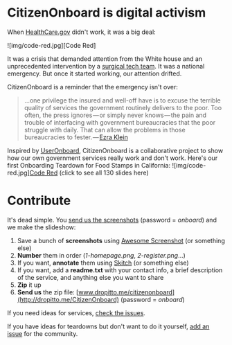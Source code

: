 # CitizenOnboard is digital activism
When [HealthCare.gov](www.healthcare.gov) didn't work, it was a big deal:

![img/code-red.jpg][Code Red]

It was a crisis that demanded attention from the White house and an unprecedented intervention by a [surgical tech team](http://www.slate.com/articles/technology/bitwise/2013/12/healthcare_gov_nov_30_deadline_the_tech_surge_is_working.html). It was a national emergency. But once it started working, our attention drifted. 

CitizenOnboard is a reminder that the emergency isn't over:
>…one privilege the insured and well-off have is to excuse the terrible quality of services the government routinely delivers to the poor. Too often, the press ignores — or simply never knows — the pain and trouble of interfacing with government bureaucracies that the poor struggle with daily. That can allow the problems in those bureaucracies to fester. — [Ezra Klein](http://www.washingtonpost.com/blogs/wonkblog/wp/2013/10/25/obamacares-problems-go-much-deeper-than-the-web-site/)

Inspired by [UserOnboard](http://www.useronboard.com/), CitizenOnboard is a collaborative project to show how our own government services really work and don't work. Here's our first Onboarding Teardown for Food Stamps in California:
![img/code-red.jpg][Code Red](http://codeforamerica.github.io/citizen-onboard/calfresh/)
(click to see all 130 slides here)

# Contribute
It's dead simple. You [send us the screenshots](http://dropitto.me/citizenonboard) (password = *onboard*) and we make the slideshow:

1. Save a bunch of **screenshots** using [Awesome Screenshot](https://chrome.google.com/webstore/detail/awesome-screenshot-captur/alelhddbbhepgpmgidjdcjakblofbmce?hl=en) (or something else)
2. **Number** them in order (*1-homepage.png*, *2-register.png*...)
3. If you want, **annotate** them using [Skitch](http://evernote.com/skitch/) (or something else)
4. If you want, add a **readme.txt** with your contact info, a brief description of the service, and anything else you want to share
5. **Zip** it up
6. **Send us** the zip file: [www.dropitto.me/citizenonboard](http://dropitto.me/CitizenOnboard) (password = *onboard*)

If you need ideas for services, [check the issues](https://github.com/codeforamerica/citizen-onboard/issues).

If you have ideas for teardowns but don't want to do it yourself, [add an issue](https://github.com/codeforamerica/citizen-onboard/issues/new) for the community.